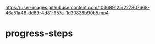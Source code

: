 

https://user-images.githubusercontent.com/103689125/227807668-46a51a48-dd69-4d81-957a-1d30838b90b5.mp4

# progress-steps
